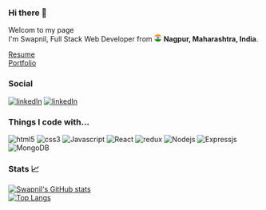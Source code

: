 ### <h3 text-align="center">Hi there 👋 </h3>

<!--
**SwapnilMeshram19/SwapnilMeshram19** is a ✨ _special_ ✨ repository because its `README.md` (this file) appears on your GitHub profile.
""
-->

<p>Welcom to my page <br/> I'm Swapnil, Full Stack Web Developer from <img src="./public/in.svg" width="15"/> <b> Nagpur, Maharashtra, India</b>. <p>

[Resume](https://drive.google.com/file/d/1PvY2GjWNavb-9hz3MK4C51vM9ZAgZ2MI/view?usp=sharing)<br/>
[Portfolio](https://swapnilmeshram.netlify.app/)

### Social
 <p>
  <a href="https://www.linkedin.com/in/swapnil-meshram-37a715167" target="_blank"> 
  
  <img alt="linkedIn" src="https://upload.wikimedia.org/wikipedia/commons/thumb/c/ca/LinkedIn_logo_initials.png/900px-LinkedIn_logo_initials.png?20140125013055" width="30px" height="30px"/></a>
<a href="https://twitter.com/swapnilm1908" target="_blank"> 
  <img alt="linkedIn" src="https://upload.wikimedia.org/wikipedia/commons/thumb/4/4f/Twitter-logo.svg/180px-Twitter-logo.svg.png" width="30px" height="30px" /></a>
</p>


### Things I code with...
<p>
 <img alt="html5" src="https://upload.wikimedia.org/wikipedia/commons/thumb/6/61/HTML5_logo_and_wordmark.svg/768px-HTML5_logo_and_wordmark.svg.png?20170517184425" width="40px" height="40px"  />
<img alt="css3" src="https://upload.wikimedia.org/wikipedia/commons/thumb/d/d5/CSS3_logo_and_wordmark.svg/544px-CSS3_logo_and_wordmark.svg.png?20160530175649"  width="30px" height="40px"  />
<img alt="Javascript" src="https://upload.wikimedia.org/wikipedia/commons/thumb/6/6a/JavaScript-logo.png/900px-JavaScript-logo.png?20120221235433" width="40px" height="40px" />

<img alt="React" src="https://upload.wikimedia.org/wikipedia/commons/thumb/a/a7/React-icon.svg/768px-React-icon.svg.png?20220125121207" width="40px" height="40px" />
<img alt="redux" src="https://seeklogo.com/images/R/redux-logo-9CA6836C12-seeklogo.com.png"  width="40px" height="40px"  />
<img alt="Nodejs" src="https://upload.wikimedia.org/wikipedia/commons/thumb/d/d9/Node.js_logo.svg/885px-Node.js_logo.svg.png?20170401104355"  width="80px" height="40px"  />
<img alt="Expressjs" src="https://iconape.com/wp-content/files/ep/370863/svg/370863.svg" background-color="white"  width="100px" height="35px"  />
<img alt="MongoDB" src="https://upload.wikimedia.org/wikipedia/commons/thumb/9/93/MongoDB_Logo.svg/768px-MongoDB_Logo.svg.png?20190626143224"  width="100px" height="35px"  />


### Stats 📈

[![Swapnil's GitHub stats](https://github-readme-stats.vercel.app/api?username=SwapnilMeshram19&count_private=true&show_icons=true&theme=flag-india&include_all_commits=true)](https://github.com/anuraghazra/github-readme-stats) <br/>
[![Top Langs](https://github-readme-stats.vercel.app/api/top-langs/?username=SwapnilMeshram19&layout=compact)](https://github.com/anuraghazra/github-readme-stats)


